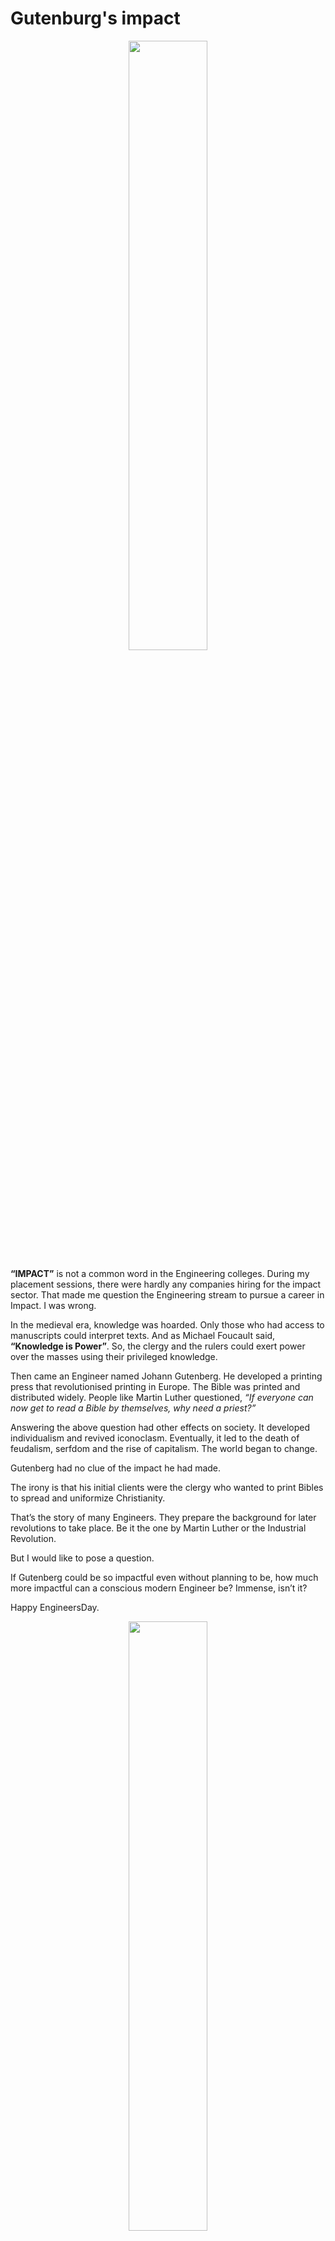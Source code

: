 # Gutenburg's impact

<div style="text-align: center"><img src="gutenberg-impact/gutenberg.webp" width="50%"/></div>

**“IMPACT”** is not a common word in the Engineering colleges. During my placement sessions, there were hardly any companies hiring for the impact sector. That made me question the Engineering stream to pursue a career in Impact. I was wrong. 

In the medieval era, knowledge was hoarded. Only those who had access to manuscripts could interpret texts. And as Michael Foucault said, **“Knowledge is Power”**. So, the clergy and the rulers could exert power over the masses using their privileged knowledge.

Then came an Engineer named Johann Gutenberg. He developed a printing press that revolutionised printing in Europe. The Bible was printed and distributed widely. People like Martin Luther questioned, *“If everyone can now get to read a Bible by themselves, why need a priest?”*

Answering the above question had other effects on society. It developed individualism and revived iconoclasm. Eventually, it led to the death of feudalism, serfdom and the rise of capitalism. The world began to change. 

Gutenberg had no clue of the impact he had made.

The irony is that his initial clients were the clergy who wanted to print Bibles to spread and uniformize Christianity.

That’s the story of many Engineers. They prepare the background for later revolutions to take place. Be it the one by Martin Luther or the Industrial Revolution. 

But I would like to pose a question.

If Gutenberg could be so impactful even without planning to be, how much more impactful can a conscious modern Engineer be? Immense, isn’t it?

Happy EngineersDay.
<div style="text-align: center"><img src="gutenberg-impact/engineersday.jpg" width="50%"/></div>

<hr style="border:1px solid gray">
